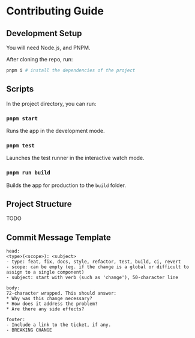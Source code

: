 # Contributing Guide

## Development Setup

You will need Node.js, and PNPM.

After cloning the repo, run:

```sh
pnpm i # install the dependencies of the project
```

## Scripts

In the project directory, you can run:

### `pnpm start`

Runs the app in the development mode.

### `pnpm test`

Launches the test runner in the interactive watch mode.

### `pnpm run build`

Builds the app for production to the `build` folder.

## Project Structure

TODO

## Commit Message Template

```
head:
<type>(<scope>): <subject>
- type: feat, fix, docs, style, refactor, test, build, ci, revert
- scope: can be empty (eg. if the change is a global or difficult to assign to a single component)
- subject: start with verb (such as 'change'), 50-character line

body:
72-character wrapped. This should answer:
* Why was this change necessary?
* How does it address the problem?
* Are there any side effects?

footer: 
- Include a link to the ticket, if any.
- BREAKING CHANGE

```
